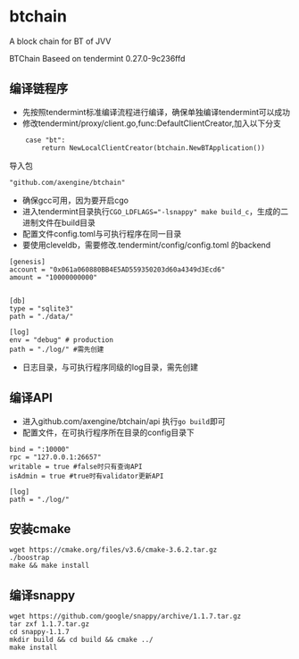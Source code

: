 # btchain
A block chain for BT of JVV

BTChain Baseed on tendermint 0.27.0-9c236ffd

## 编译链程序
- 先按照tendermint标准编译流程进行编译，确保单独编译tendermint可以成功
- 修改tendermint/proxy/client.go,func:DefaultClientCreator,加入以下分支
```
	case "bt":
		return NewLocalClientCreator(btchain.NewBTApplication())
```
导入包
```
"github.com/axengine/btchain"
```
- 确保gcc可用，因为要开启cgo
- 进入tendermint目录执行`CGO_LDFLAGS="-lsnappy" make build_c`，生成的二进制文件在build目录
- 配置文件config.toml与可执行程序在同一目录
- 要使用cleveldb，需要修改.tendermint/config/config.toml 的backend
```
[genesis]
account = "0x061a060880BB4E5AD559350203d60a4349d3Ecd6"
amount = "10000000000"


[db]
type = "sqlite3"
path = "./data/"

[log]
env = "debug" # production
path = "./log/" #需先创建
```
- 日志目录，与可执行程序同级的log目录，需先创建

## 编译API
- 进入github.com/axengine/btchain/api 执行`go build`即可
- 配置文件，在可执行程序所在目录的config目录下
```
bind = ":10000"
rpc = "127.0.0.1:26657"
writable = true #false时只有查询API
isAdmin = true #true时有validator更新API

[log]
path = "./log/"
```

## 安装cmake
```
wget https://cmake.org/files/v3.6/cmake-3.6.2.tar.gz
./boostrap
make && make install
```

## 编译snappy
```
wget https://github.com/google/snappy/archive/1.1.7.tar.gz
tar zxf 1.1.7.tar.gz
cd snappy-1.1.7
mkdir build && cd build && cmake ../
make install
```